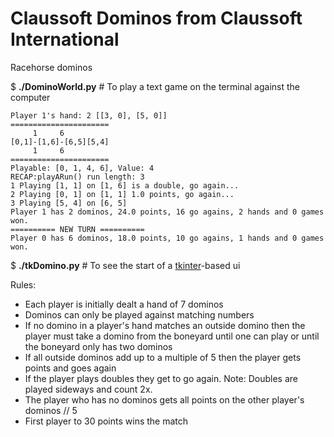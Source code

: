# Claussoft Dominos from Claussoft International
Racehorse dominos

$ __./DominoWorld.py__  # To play a text game on the terminal against the computer
```
Player 1's hand: 2 [[3, 0], [5, 0]]
======================
     1     6
[0,1]-[1,6]-[6,5][5,4]
     1     6
======================
Playable: [0, 1, 4, 6], Value: 4
RECAP:playARun() run length: 3
1 Playing [1, 1] on [1, 6] is a double, go again...
2 Playing [0, 1] on [1, 1] 1.0 points, go again...
3 Playing [5, 4] on [6, 5]
Player 1 has 2 dominos, 24.0 points, 16 go agains, 2 hands and 0 games won.
========== NEW TURN ==========
Player 0 has 6 dominos, 18.0 points, 10 go agains, 1 hands and 0 games won.
```

$ __./tkDomino.py__  # To see the start of a [tkinter](https://docs.python.org/3/library/tk.html)-based ui

Rules:
* Each player is initially dealt a hand of 7 dominos
* Dominos can only be played against matching numbers
* If no domino in a player's hand matches an outside domino then the player must take a domino from the boneyard until one can play or until the boneyard only has two dominos
* If all outside dominos add up to a multiple of 5 then the player gets points and goes again
* If the player plays doubles they get to go again.  Note: Doubles are played sideways and count 2x.
* The player who has no dominos gets all points on the other player's dominos // 5
* First player to 30 points wins the match
